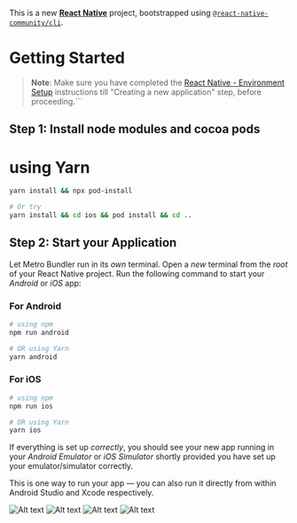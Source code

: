 This is a new [**React Native**](https://reactnative.dev) project, bootstrapped using [`@react-native-community/cli`](https://github.com/react-native-community/cli).

# Getting Started

>**Note**: Make sure you have completed the [React Native - Environment Setup](https://reactnative.dev/docs/environment-setup) instructions till "Creating a new application" step, before proceeding.```

## Step 1: Install node modules and cocoa pods

# using Yarn

```bash
yarn install && npx pod-install

# Or try
yarn install && cd ios && pod install && cd ..

```


## Step 2: Start your Application

Let Metro Bundler run in its _own_ terminal. Open a _new_ terminal from the _root_ of your React Native project. Run the following command to start your _Android_ or _iOS_ app:

### For Android

```bash
# using npm
npm run android

# OR using Yarn
yarn android
```

### For iOS

```bash
# using npm
npm run ios

# OR using Yarn
yarn ios
```

If everything is set up _correctly_, you should see your new app running in your _Android Emulator_ or _iOS Simulator_ shortly provided you have set up your emulator/simulator correctly.

This is one way to run your app — you can also run it directly from within Android Studio and Xcode respectively.

![Alt text](/screenshots/ios1.png?raw=true "Home Screen")
![Alt text](/screenshots/ios2.png?raw=true "Profile Screen")
![Alt text](/screenshots/ios3.png?raw=true "Event Details")
![Alt text](/screenshots/ios4.png?raw=true "Login Screen")